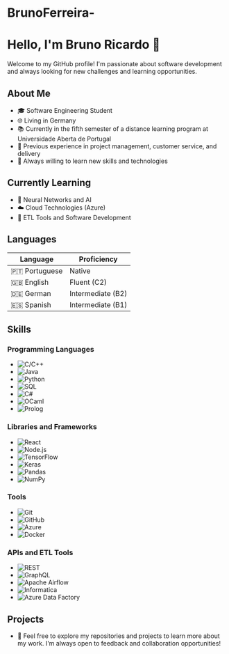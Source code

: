 # BrunoFerreira-

# Hello, I'm Bruno Ricardo 👋

Welcome to my GitHub profile! I'm passionate about software development and always looking for new challenges and learning opportunities.

## About Me

- 🎓 Software Engineering Student
- 🌐 Living in Germany 
- 📚 Currently in the fifth semester of a distance learning program at Universidade Aberta de Portugal
- 💼 Previous experience in project management, customer service, and delivery
- 🚀 Always willing to learn new skills and technologies

## Currently Learning

- 🌱 Neural Networks and AI
- ☁️ Cloud Technologies (Azure)
- 🔄 ETL Tools and Software Development

## Languages

| Language   | Proficiency  |
|------------|--------------|
| 🇵🇹 Portuguese | Native       |
| 🇬🇧 English    | Fluent (C2)  |
| 🇩🇪 German     | Intermediate (B2) |
| 🇪🇸 Spanish    | Intermediate (B1) |

## Skills

### Programming Languages

- ![C/C++](https://img.shields.io/badge/-C/C++-333?style=flat&logo=c%2B%2B&logoColor=white)
- ![Java](https://img.shields.io/badge/-Java-333?style=flat&logo=java&logoColor=white)
- ![Python](https://img.shields.io/badge/-Python-333?style=flat&logo=python&logoColor=white)
- ![SQL](https://img.shields.io/badge/-SQL-333?style=flat&logo=postgresql&logoColor=white)
- ![C#](https://img.shields.io/badge/-C%23-333?style=flat&logo=c-sharp&logoColor=white)
- ![OCaml](https://img.shields.io/badge/-OCaml-333?style=flat&logo=ocaml&logoColor=white)
- ![Prolog](https://img.shields.io/badge/-Prolog-333?style=flat&logo=prolog&logoColor=white)

### Libraries and Frameworks

- ![React](https://img.shields.io/badge/-React-333?style=flat&logo=react)
- ![Node.js](https://img.shields.io/badge/-Node.js-333?style=flat&logo=node.js)
- ![TensorFlow](https://img.shields.io/badge/-TensorFlow-333?style=flat&logo=tensorflow)
- ![Keras](https://img.shields.io/badge/-Keras-333?style=flat&logo=keras)
- ![Pandas](https://img.shields.io/badge/-Pandas-333?style=flat&logo=pandas)
- ![NumPy](https://img.shields.io/badge/-NumPy-333?style=flat&logo=numpy)

### Tools

- ![Git](https://img.shields.io/badge/-Git-333?style=flat&logo=git)
- ![GitHub](https://img.shields.io/badge/-GitHub-333?style=flat&logo=github)
- ![Azure](https://img.shields.io/badge/-Azure-333?style=flat&logo=microsoft-azure)
- ![Docker](https://img.shields.io/badge/-Docker-333?style=flat&logo=docker)

### APIs and ETL Tools

- ![REST](https://img.shields.io/badge/-REST-333?style=flat&logo=rest)
- ![GraphQL](https://img.shields.io/badge/-GraphQL-333?style=flat&logo=graphql)
- ![Apache Airflow](https://img.shields.io/badge/-Apache%20Airflow-333?style=flat&logo=apache-airflow)
- ![Informatica](https://img.shields.io/badge/-Informatica-333?style=flat&logo=informatica)
- ![Azure Data Factory](https://img.shields.io/badge/-Azure%20Data%20Factory-333?style=flat&logo=microsoft-azure)

## Projects

- 🚀 Feel free to explore my repositories and projects to learn more about my work. I'm always open to feedback and collaboration opportunities!


